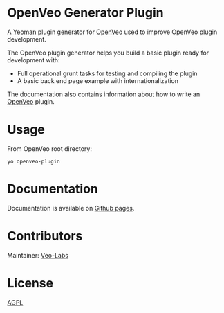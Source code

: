 # OpenVeo Generator Plugin

A [Yeoman](http://yeoman.io/) plugin generator for [OpenVeo](https://github.com/veo-labs/openveo-core) used to improve OpenVeo plugin development.

The OpenVeo plugin generator helps you build a basic plugin ready for development with:

- Full operational grunt tasks for testing and compiling the plugin
- A basic back end page example with internationalization

The documentation also contains information about how to write an [OpenVeo](https://github.com/veo-labs/openveo-core) plugin.

# Usage

From OpenVeo root directory:

    yo openveo-plugin

# Documentation

Documentation is available on [Github pages](http://veo-labs.github.io/openveo-plugin-generator/4.0.0/index.html).

# Contributors

Maintainer: [Veo-Labs](http://www.veo-labs.com/)

# License

[AGPL](http://www.gnu.org/licenses/agpl-3.0.en.html)
